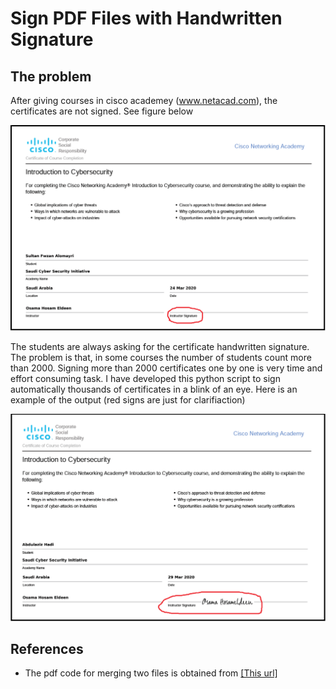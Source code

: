 # Sign PDF Files with Handwritten Signature

## The problem
After giving courses in cisco academey (www.netacad.com), the certificates are not signed. See figure below

![without_sign_image](https://github.com/mohandesosama/Handwritten-Signing-PDF-Certificates/blob/master/images/certificate_without_sign.png)

The students are always asking for the certificate handwritten signature. The problem is that, in some courses the number of students count more than 2000. Signing more than 2000 certificates one by one is very time and effort consuming task. I have developed this python script to sign automatically thousands of certificates in a blink of an eye. Here is an example of the output (red signs are just for clarifiaction)

![without_sign_image](https://github.com/mohandesosama/Handwritten-Signing-PDF-Certificates/blob/master/images/certificate_with_sign.png)





## References 
* The pdf code for merging two files is obtained from [[This url]](https://stackoverflow.com/questions/13276409/how-to-add-image-to-pdf-file-in-python)

 
